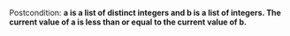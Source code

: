 Postcondition: **a is a list of distinct integers and b is a list of integers. The current value of a is less than or equal to the current value of b.**
